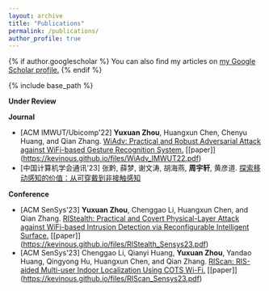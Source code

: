 ```yaml
---
layout: archive
title: "Publications"
permalink: /publications/
author_profile: true
---
```


{% if author.googlescholar %}
  You can also find my articles on <u><a href="{{author.googlescholar}}">my Google Scholar profile</a>.</u>
{% endif %}

{% include base_path %}


**Under Review**


**Journal**
- \[ACM IMWUT/Ubicomp'22\] **Yuxuan Zhou**, Huangxun Chen, Chenyu Huang, and Qian Zhang. [WiAdv: Practical and Robust Adversarial Attack against WiFi-based Gesture Recognition System.](https://dl.acm.org/doi/abs/10.1145/3534618) \[[paper]\](https://kevinous.github.io/files/WiAdv_IMWUT22.pdf)
- \[中国计算机学会通讯'23\] 张黔, 薛梦, 谢文涛, 胡海燕, **周宇轩**, 黄彦道. [探索移动感知的价值：从可穿戴到非接触感知](https://dl.ccf.org.cn/article/articleDetail.html?type=xhtx_thesis&_ack=1&id=6387404926961664)


**Conference**
- \[ACM SenSys'23\] **Yuxuan Zhou**, Chenggao Li, Huangxun Chen, and Qian Zhang. [RIStealth: Practical and Covert Physical-Layer Attack against WiFi-based Intrusion Detection via Reconfigurable Intelligent Surface.](https://dl.acm.org/doi/pdf/10.1145/3534618) \[[paper]\](https://kevinous.github.io/files/RIStealth_Sensys23.pdf)
- \[ACM SenSys'23\] Chenggao Li, Qianyi Huang, **Yuxuan Zhou**, Yandao Huang, Qingyong Hu, Huangxun Chen, and Qian Zhang. [RIScan: RIS-aided Multi-user Indoor Localization Using COTS Wi-Fi.](https://sensys.acm.org/2023/program/) \[[paper]\](https://kevinous.github.io/files/RIScan_Sensys23.pdf)
